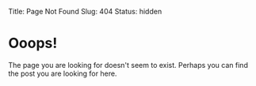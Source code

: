 Title: Page Not Found
Slug: 404
Status: hidden

Ooops!
==========

The page you are looking for doesn't seem to exist. Perhaps you can find the post you are looking for here.
